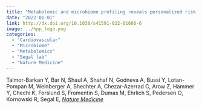 ```yaml
---
title: "Metabolomic and microbiome profiling reveals personalized risk factors for coronary artery disease"
date: "2022-01-01"
link: http://dx.doi.org/10.1038/s41591-022-01686-6
image: ../hpp_logo.png
categories:
  - "Cardiovascular"
  - "Microbiome"
  - "Metabolomics"
  - "Segal lab"
  - "Nature Medicine"
---
```


Talmor-Barkan Y, Bar N, Shaul A, Shahaf N, Godneva A, Bussi Y, Lotan-Pompan M, Weinberger A, Shechter A, Chezar-Azerrad C, Arow Z, Hammer Y, Chechi K, Forslund S, Fromentin S, Dumas M, Ehrlich S, Pedersen O, Kornowski R, Segal E, [*Nature Medicine*](http://dx.doi.org/10.1038/s41591-022-01686-6)



